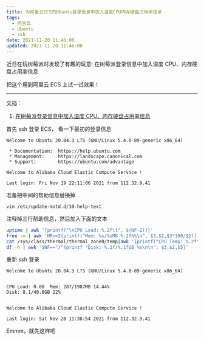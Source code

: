 ```yaml
---
title: 为阿里云ECS的Ubuntu登录信息中加入温度CPU内存硬盘占用率信息
tags:
  - 阿里云
  - Ubuntu
  - ssh
date: 2021-11-20 11:46:00
updated: 2021-11-20 11:46:00
---
```


近日在玩树莓派时发现了有趣的玩意: 在树莓派登录信息中加入温度 CPU、内存硬盘占用率信息

把这个用到阿里云 ECS 上试一试效果！

---

文档：

1. [在树莓派登录信息中加入温度 CPU、内存硬盘占用率信息](https://shumeipai.nxez.com/2021/08/25/add-memory-and-disk-occupancy-info-to-login-info.html)

首先 ssh 登录 ECS， 看一下最初的登录信息

```shell
Welcome to Ubuntu 20.04.3 LTS (GNU/Linux 5.4.0-89-generic x86_64)

 * Documentation:  https://help.ubuntu.com
 * Management:     https://landscape.canonical.com
 * Support:        https://ubuntu.com/advantage

Welcome to Alibaba Cloud Elastic Compute Service !

Last login: Fri Nov 19 22:11:06 2021 from 112.32.9.41
```

准备把中间的帮助信息替换掉

```shell
vim /etc/update-motd.d/10-help-text
```

注释掉三行帮助信息，然后加入下面的文本

```bash
uptime | awk '{printf("\nCPU Load: %.2f\t", $(NF-2))}'
free -m | awk 'NR==2{printf("Mem: %s/%sMB %.2f%%\n", $3,$2,$3*100/$2)}'
cat /sys/class/thermal/thermal_zone0/temp|awk '{printf("CPU Temp: %.2f\t",$1/1000)}'
df -h | awk '$NF=="/"{printf "Disk: %.1f/%.1fGB %s\n\n", $3,$2,$5}'

```

重新 ssh 登录

```
Welcome to Ubuntu 20.04.3 LTS (GNU/Linux 5.4.0-89-generic x86_64)


CPU Load: 0.00  Mem: 287/1987MB 14.44%
Disk: 8.1/40.0GB 22%


Welcome to Alibaba Cloud Elastic Compute Service !

Last login: Sat Nov 20 11:38:54 2021 from 112.32.9.41
```

Emmm，就先这样吧
